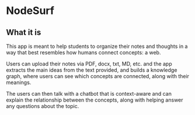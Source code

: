 # NodeSurf

## What it is

This app  is meant to help students to organize their notes and thoughts in a way that best resembles how humans connect concepts: a web. 

Users can upload their notes via PDF, docx, txt, MD, etc. and the app extracts the main ideas from the text provided, and builds a knowledge graph, where users can see which concepts are connected, along with their meanings.

The users can then talk with a chatbot that is context-aware and can explain the relationship between the concepts, along with helping answer any questions about the topic.
